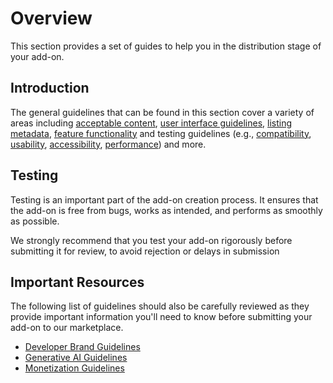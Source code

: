 # Overview

This section provides a set of guides to help you in the distribution stage of your add-on. 

## Introduction
The general guidelines that can be found in this section cover a variety of areas including [acceptable content](./content.md), [user interface guidelines](./user_interface.md), [listing metadata](./listing.md), [feature functionality](./features.md) and testing guidelines (e.g., [compatibility](./compatibility.md), [usability](./usability.md), [accessibility](./accessibility.md), [performance](./performance.md)) and more. 

## Testing
Testing is an important part of the add-on creation process. It ensures that the add-on is free from bugs, works as intended, and performs as smoothly as possible.

We strongly recommend that you test your add-on rigorously before submitting it for review, to avoid rejection or delays in submission

## Important Resources
The following list of guidelines should also be carefully reviewed as they provide important information you'll need to know before submitting your add-on to our marketplace.

- [Developer Brand Guidelines](../guidelines/brand_guidelines.md) 
- [Generative AI Guidelines](../guidelines/genai/)
- [Monetization Guidelines](../guidelines/monetization.md/)
